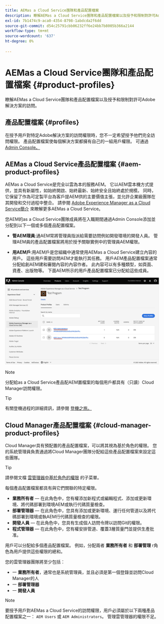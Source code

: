 ```yaml
---
title: AEMas a Cloud Service團隊和產品配置檔案
description: 瞭解AEMas a Cloud Service團隊和產品配置檔案以及授予和限制對許可Adobe解決方案的訪問。
exl-id: 7b1474c9-aca0-4354-8798-1abdcda2f6dd
source-git-commit: d54c25791cbb06232ff6e24bb7b8005b366a2144
workflow-type: tm+mt
source-wordcount: '637'
ht-degree: 0%

---
```


# AEMas a Cloud Service團隊和產品配置檔案 {#product-profiles}

瞭解AEMas a Cloud Service團隊和產品配置檔案以及授予和限制對許可Adobe解決方案的訪問。

## 產品配置檔案 {#profiles}

在授予用戶對特定Adobe解決方案的訪問權限時，您不一定希望授予他們完全訪問權限。 產品配置檔案使每個解決方案都擁有自己的一組用戶權限。 可通過 [Admin Console。](/help/journey-onboarding/admin-console.md)

## AEMas a Cloud Service產品配置檔案 {#aem-product-profiles}

AEMas a Cloud Service是完全以雲為本的服務AEM。 它以AEM雲本機方式提供，並具有新屬性，如始終開啟、始終最新、始終安全且始終處於規模。 同時，它保留了作為可定製平台為客戶提AEM供的主要價值主張，並允許企業級團隊在其開發和交付過程中整合。 請參閱 [Adobe Experience Manager as a Cloud Service簡介](/help/overview/introduction.md) 來瞭解更多AEMas a Cloud Service。

您AEM的as a Cloud Service團隊成員將在入職期間通過Admin Console添加並分配到以下一個或多個產品配置檔案。

* **管AEM理員**:通AEM常將管理員指派給需要訪問例如開發環境的開發人員。 管理AEM員的產品配置檔案將用於授予關聯實例中的管理員AEM權限。

* **用AEM戶**:用AEM戶是您組織中通常使用AEMas a Cloud Service建立內容的用戶。 這些用戶需要訪問AEM才能執行其任務。 用戶AEM產品配置檔案通常分配給創AEM建和審閱內容的內容作者。 此內容可以有多種類型，如頁面、資產、出版物等。 下面AEM所示的用戶產品配置檔案已分配給這些成員。

![產品配置檔案](/help/onboarding/assets/admin-console-profiles.png)

>[!NOTE]
>
>分配給as a Cloud Service產品配AEM置檔案的每個用戶都具有（只讀）Cloud Manager訪問權限。

>[!TIP]
>
>有關登機過程的詳細資訊，請參閱 [登機之旅。](/help/journey-onboarding/overview.md)

## Cloud Manager產品配置檔案 {#cloud-manager-product-profiles}

Cloud Manager具有預配置的產品配置檔案，可以將其視為基於角色的權限。 您的系統管理員負責通過將Cloud Manager團隊分配給這些產品配置檔案來設定這些團隊。

>[!TIP]
>
>請參閱文檔 [雲管理器中基於角色的權限](/help/onboarding/cloud-manager-introduction.md#role-based-permissions) 的子菜單。

每個產品配置檔案都具有與它們關聯的特定權限。

* **業務所有者**  — 在此角色中，您有權添加新程式或編輯程式、添加或更新環境、將代碼部署到環境AEM或執行代碼質量檢查。
* **部署管理器**  — 在此角色中，您具有添加或更新環境、運行任何管道以及將代碼部署到環境或執AEM行代碼質量檢查的權限。
* **開發人員**  — 在此角色中，您具有生成個人訪問令牌以訪問Git的權限。
* **程式管理器**  — 在此角色中，您有權安排管道、覆蓋3層質量門並提供生產批准。

用戶可以分配給多個產品配置檔案。 例如，分配兩者 **業務所有者** 和 **部署管理** r角色為用戶提供這些權限的總和。

您的雲管理器團隊將至少包括：

* 一 **業務所有者**，通常也是系統管理員，並且必須是第一個登錄並訪問Cloud Manager的人
* 一 **部署管理器**
* 一 **開發人員**

>[!NOTE]
>
>要授予用戶對AEMas a Cloud Service的訪問權限，用戶必須屬於以下兩種產品配置檔案之一： `AEM Users` 或 `AEM Administrators`。 管理雲管理器的權限不足。
